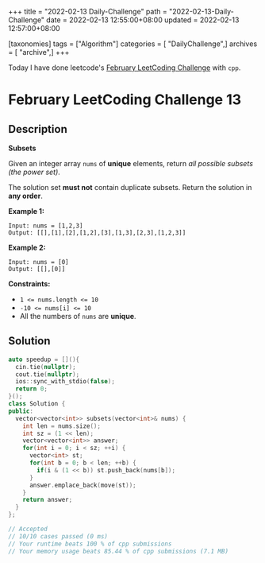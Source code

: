 +++
title = "2022-02-13 Daily-Challenge"
path = "2022-02-13-Daily-Challenge"
date = 2022-02-13 12:55:00+08:00
updated = 2022-02-13 12:57:00+08:00

[taxonomies]
tags = ["Algorithm"]
categories = [ "DailyChallenge",]
archives = [ "archive",]
+++

Today I have done leetcode's [February LeetCoding Challenge](https://leetcode.com/problems/subsets/) with `cpp`.

<!-- more -->

# February LeetCoding Challenge 13

## Description

**Subsets**

Given an integer array `nums` of **unique** elements, return *all possible subsets (the power set)*.

The solution set **must not** contain duplicate subsets. Return the solution in **any order**.

 

**Example 1:**

```
Input: nums = [1,2,3]
Output: [[],[1],[2],[1,2],[3],[1,3],[2,3],[1,2,3]]
```

**Example 2:**

```
Input: nums = [0]
Output: [[],[0]]
```

 

**Constraints:**

- `1 <= nums.length <= 10`
- `-10 <= nums[i] <= 10`
- All the numbers of `nums` are **unique**.

## Solution

``` cpp
auto speedup = [](){
  cin.tie(nullptr);
  cout.tie(nullptr);
  ios::sync_with_stdio(false);
  return 0;
}();
class Solution {
public:
  vector<vector<int>> subsets(vector<int>& nums) {
    int len = nums.size();
    int sz = (1 << len);
    vector<vector<int>> answer;
    for(int i = 0; i < sz; ++i) {
      vector<int> st;
      for(int b = 0; b < len; ++b) {
        if(i & (1 << b)) st.push_back(nums[b]);
      }
      answer.emplace_back(move(st));
    }
    return answer;
  }
};

// Accepted
// 10/10 cases passed (0 ms)
// Your runtime beats 100 % of cpp submissions
// Your memory usage beats 85.44 % of cpp submissions (7.1 MB)
```
